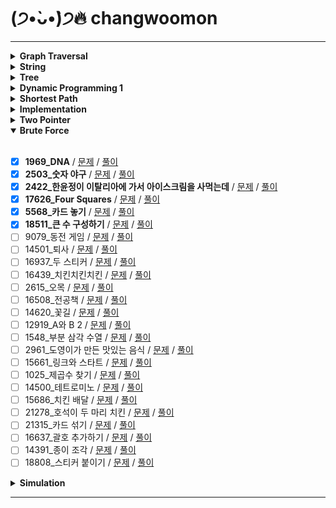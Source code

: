 # (੭•̀ᴗ•̀)੭🔥 changwoomon

---

<details markdown="1">
<summary><strong> Graph Traversal </strong></summary>

<br/>

- [X] **2606_바이러스** / [문제](https://www.acmicpc.net/problem/2606) / [풀이](https://github.com/boostcamp-ai-tech-4/coding-test-study/blob/main/changwoomon/graph_traversal/2606_%EB%B0%94%EC%9D%B4%EB%9F%AC%EC%8A%A4.py)
- [X] **1260_DFS와 BFS**  / [문제](https://www.acmicpc.net/problem/1260) / [풀이](https://github.com/boostcamp-ai-tech-4/coding-test-study/blob/main/changwoomon/graph_traversal/1260_DFS%EC%99%80BFS.py)
- [X] **11725_트리의 부모 찾기** / [문제](https://www.acmicpc.net/problem/11725) / [풀이](https://github.com/boostcamp-ai-tech-4/coding-test-study/blob/main/changwoomon/graph_traversal/11725_%ED%8A%B8%EB%A6%AC%EC%9D%98%EB%B6%80%EB%AA%A8%EC%B0%BE%EA%B8%B0.py)
- [X] **1325_효율적인 해킹** / [문제](https://www.acmicpc.net/problem/1325) / [풀이](https://github.com/boostcamp-ai-tech-4/coding-test-study/blob/main/changwoomon/graph_traversal/1325_%ED%9A%A8%EC%9C%A8%EC%A0%81%EC%9D%B8%ED%95%B4%ED%82%B9.py)
- [X] **2178_미로 탐색** / [문제](https://www.acmicpc.net/problem/2178) / [풀이](https://github.com/boostcamp-ai-tech-4/coding-test-study/blob/main/changwoomon/graph_traversal/2178_%EB%AF%B8%EB%A1%9C%ED%83%90%EC%83%89.py)
- [X] **2667_단지번호붙이기** / [문제](https://www.acmicpc.net/problem/2667) / [풀이](https://github.com/boostcamp-ai-tech-4/coding-test-study/blob/main/changwoomon/graph_traversal/2667_%EB%8B%A8%EC%A7%80%EB%B2%88%ED%98%B8%EB%B6%99%EC%9D%B4%EA%B8%B0.py)
- [X] **7576_토마토** / [문제](https://www.acmicpc.net/problem/7576) / [풀이](https://github.com/boostcamp-ai-tech-4/coding-test-study/blob/main/changwoomon/graph_traversal/7576_%ED%86%A0%EB%A7%88%ED%86%A0.py)
- [X] **7569_토마토** / [문제](https://www.acmicpc.net/problem/7569) / [풀이](https://github.com/boostcamp-ai-tech-4/coding-test-study/blob/main/changwoomon/graph_traversal/7569_%ED%86%A0%EB%A7%88%ED%86%A0.py)
- [X] **16918_봄버맨** / [문제](https://www.acmicpc.net/problem/16918) / [풀이](https://github.com/boostcamp-ai-tech-4/coding-test-study/blob/main/changwoomon/graph_traversal/16918_%EB%B4%84%EB%B2%84%EB%A7%A8.py)
- [ ] 5547_일루미네이션 / [문제](https://www.acmicpc.net/problem/5547) / [풀이]()
- [X] **14502_연구소** / [문제](https://www.acmicpc.net/problem/14502) / [풀이](https://github.com/boostcamp-ai-tech-4/coding-test-study/blob/main/changwoomon/graph_traversal/14502_%EC%97%B0%EA%B5%AC%EC%86%8C.py)
- [ ] 16234_인구 이동 / [문제](https://www.acmicpc.net/problem/16234) / [풀이]()
- [X] **2636_치즈** / [문제](https://www.acmicpc.net/problem/2636) / [풀이](https://github.com/boostcamp-ai-tech-4/coding-test-study/blob/main/changwoomon/graph_traversal/2636_%EC%B9%98%EC%A6%88.py)
- [X] **13549_숨바꼭질 3** / [문제](https://www.acmicpc.net/problem/13549) / [풀이](https://github.com/boostcamp-ai-tech-4/coding-test-study/blob/main/changwoomon/graph_traversal/13549_%EC%88%A8%EB%B0%94%EA%BC%AD%EC%A7%883.py)
- [ ] 1600_말이 되고픈 원숭이 / [문제](https://www.acmicpc.net/problem/1600) / [풀이]()
- [ ] 17836_공주님을 구해라! / [문제](https://www.acmicpc.net/problem/17836) / [풀이]()
- [X] **16973_직사각형 탈출** / [문제](https://www.acmicpc.net/problem/16973) / [풀이](https://github.com/boostcamp-ai-tech-4/coding-test-study/blob/main/changwoomon/graph_traversal/16973_%EC%A7%81%EC%82%AC%EA%B0%81%ED%98%95%ED%83%88%EC%B6%9C.py)
- [X] **14940_쉬운 최단거리** / [문제](https://www.acmicpc.net/problem/14940) / [풀이](https://github.com/boostcamp-ai-tech-4/coding-test-study/blob/main/changwoomon/graph_traversal/14940_%EC%89%AC%EC%9A%B4%EC%B5%9C%EB%8B%A8%EA%B1%B0%EB%A6%AC.py)
- [X] **18513_샘터** / [문제](https://www.acmicpc.net/problem/18513) / [풀이](https://github.com/boostcamp-ai-tech-4/coding-test-study/blob/main/changwoomon/graph_traversal/18513_%EC%83%98%ED%84%B0.py)
- [X] **2668_숫자고르기** / [문제](https://www.acmicpc.net/problem/2668) / [풀이](https://github.com/boostcamp-ai-tech-4/coding-test-study/blob/main/changwoomon/graph_traversal/2668_%EC%88%AB%EC%9E%90%EA%B3%A0%EB%A5%B4%EA%B8%B0.py)
- [X] **13023_ABCDE** / [문제](https://www.acmicpc.net/problem/13023) / [풀이](https://github.com/boostcamp-ai-tech-4/coding-test-study/blob/main/changwoomon/graph_traversal/13023_ABCDE.py)
- [X] **16954_움직이는 미로 탈출** / [문제](https://www.acmicpc.net/problem/16954) / [풀이](https://github.com/boostcamp-ai-tech-4/coding-test-study/blob/main/changwoomon/graph_traversal/16954_%EC%9B%80%EC%A7%81%EC%9D%B4%EB%8A%94%EB%AF%B8%EB%A1%9C%ED%83%88%EC%B6%9C.py)

</details>

<details markdown="1">
<summary><strong> String </strong></summary>

<br/>

- [X] **3029_경고** / [문제](https://www.acmicpc.net/problem/3029) / [풀이](https://github.com/boostcamp-ai-tech-4/coding-test-study/blob/main/changwoomon/string/3029_%EA%B2%BD%EA%B3%A0.py)
- [X] **11720_숫자의 합** / [문제](https://www.acmicpc.net/problem/11720) / [풀이](https://github.com/boostcamp-ai-tech-4/coding-test-study/blob/main/changwoomon/string/11720_%EC%88%AB%EC%9E%90%EC%9D%98%ED%95%A9.py)
- [X] **11365_!밀비 급일** / [문제](https://www.acmicpc.net/problem/11365) / [풀이](https://github.com/boostcamp-ai-tech-4/coding-test-study/blob/main/changwoomon/string/11365_%EB%B0%80%EB%B9%84%EA%B8%89%EC%9D%BC.py)
- [X] **9046_복호화** / [문제](https://www.acmicpc.net/problem/9046) / [풀이](https://github.com/boostcamp-ai-tech-4/coding-test-study/blob/main/changwoomon/string/9046_%EB%B3%B5%ED%98%B8%ED%99%94.py)
- [X] **10798_세로읽기** / [문제](https://www.acmicpc.net/problem/10798) / [풀이](https://github.com/boostcamp-ai-tech-4/coding-test-study/blob/main/changwoomon/string/10798_%EC%84%B8%EB%A1%9C%EC%9D%BD%EA%B8%B0.py)
- [X] **20154_이 구역의 승자는 누구야?!** / [문제](https://www.acmicpc.net/problem/20154) / [풀이](https://github.com/boostcamp-ai-tech-4/coding-test-study/blob/main/changwoomon/string/20154_%EC%9D%B4%EA%B5%AC%EC%97%AD%EC%9D%98%EC%8A%B9%EC%9E%90%EB%8A%94%EB%88%84%EA%B5%AC%EC%95%BC.py)
- [X] **6550_부분 문자열** / [문제](https://www.acmicpc.net/problem/6550) / [풀이](https://github.com/boostcamp-ai-tech-4/coding-test-study/blob/main/changwoomon/string/6550_%EB%B6%80%EB%B6%84%EB%AC%B8%EC%9E%90%EC%97%B4.py)
- [X] **1316_그룹 단어 체커** / [문제](https://www.acmicpc.net/problem/1316) / [풀이](https://github.com/boostcamp-ai-tech-4/coding-test-study/blob/main/changwoomon/string/1316_%EA%B7%B8%EB%A3%B9%EB%8B%A8%EC%96%B4%EC%B2%B4%EC%BB%A4.py)
- [X] **1181_단어 정렬** / [문제](https://www.acmicpc.net/problem/1181) / [풀이](https://github.com/boostcamp-ai-tech-4/coding-test-study/blob/main/changwoomon/string/1181_%EB%8B%A8%EC%96%B4%EC%A0%95%EB%A0%AC.py)
- [X] **4659_비밀번호 발음하기** / [문제](https://www.acmicpc.net/problem/4659) / [풀이](https://github.com/boostcamp-ai-tech-4/coding-test-study/blob/main/changwoomon/string/4659_%EB%B9%84%EB%B0%80%EB%B2%88%ED%98%B8%EB%B0%9C%EC%9D%8C%ED%95%98%EA%B8%B0.py)
- [X] **16171_나는 친구가 적다 (Small)** / [문제](https://www.acmicpc.net/problem/16171) / [풀이](https://github.com/boostcamp-ai-tech-4/coding-test-study/blob/main/changwoomon/string/16171_%EB%82%98%EB%8A%94%EC%B9%9C%EA%B5%AC%EA%B0%80%EC%A0%81%EB%8B%A4_Small.py)
- [X] **9342_염색체** / [문제](https://www.acmicpc.net/problem/9342) / [풀이](https://github.com/boostcamp-ai-tech-4/coding-test-study/blob/main/changwoomon/string/9342_%EC%97%BC%EC%83%89%EC%B2%B4.py)
- [X] **1764_듣보잡** / [문제](https://www.acmicpc.net/problem/1764) / [풀이](https://github.com/boostcamp-ai-tech-4/coding-test-study/blob/main/changwoomon/string/1764_%EB%93%A3%EB%B3%B4%EC%9E%A1.py)
- [X] **20291_파일 정리** / [문제](https://www.acmicpc.net/problem/20291) / [풀이](https://github.com/boostcamp-ai-tech-4/coding-test-study/blob/main/changwoomon/string/20291_%ED%8C%8C%EC%9D%BC%EC%A0%95%EB%A6%AC.py)
- [X] **17413_단어 뒤집기 2** / [문제](https://www.acmicpc.net/problem/17413) / [풀이](https://github.com/boostcamp-ai-tech-4/coding-test-study/blob/main/changwoomon/string/17413_%EB%8B%A8%EC%96%B4%EB%92%A4%EC%A7%91%EA%B8%B02.py)
- [X] **17609_회문** / [문제](https://www.acmicpc.net/problem/17609) / [풀이](https://github.com/boostcamp-ai-tech-4/coding-test-study/blob/main/changwoomon/string/17609_%ED%9A%8C%EB%AC%B8.py)
- [X] **20437_문자열 게임 2** / [문제](https://www.acmicpc.net/problem/20437) / [풀이](https://github.com/boostcamp-ai-tech-4/coding-test-study/blob/main/changwoomon/string/20437_%EB%AC%B8%EC%9E%90%EC%97%B4%EA%B2%8C%EC%9E%842.py)

</details>

<details markdown="1">
<summary><strong>Tree</strong></summary>

<br/>

- [X] **9934_완전 이진 트리** / [문제](https://www.acmicpc.net/problem/9934) / [풀이](https://github.com/boostcamp-ai-tech-4/coding-test-study/blob/main/changwoomon/tree/9934_%EC%99%84%EC%A0%84%EC%9D%B4%EC%A7%84%ED%8A%B8%EB%A6%AC.py)
- [X] **11725_트리의 부모 찾기** / [문제](https://www.acmicpc.net/problem/11725) / [풀이](https://github.com/boostcamp-ai-tech-4/coding-test-study/blob/main/changwoomon/tree/11725_%ED%8A%B8%EB%A6%AC%EC%9D%98%EB%B6%80%EB%AA%A8%EC%B0%BE%EA%B8%B0.py)
- [X] **1991_트리 순회** / [문제](https://www.acmicpc.net/problem/1991) / [풀이](https://github.com/boostcamp-ai-tech-4/coding-test-study/blob/main/changwoomon/tree/1991_%ED%8A%B8%EB%A6%AC%EC%88%9C%ED%9A%8C.py)
- [X] **5639_이진 검색 트리** / [문제](https://www.acmicpc.net/problem/5639) / [풀이](https://github.com/boostcamp-ai-tech-4/coding-test-study/blob/main/changwoomon/tree/5639_%EC%9D%B4%EC%A7%84%EA%B2%80%EC%83%89%ED%8A%B8%EB%A6%AC.py)
- [X] **1068_트리**/ [문제](https://www.acmicpc.net/problem/1068) / [풀이](https://github.com/boostcamp-ai-tech-4/coding-test-study/blob/main/changwoomon/tree/1068_%ED%8A%B8%EB%A6%AC.py)
- [ ] 6416_트리인가?/ [문제](https://www.acmicpc.net/problem/6416) / [풀이]()
- [X] **14675_단절점과 단절선** / [문제](https://www.acmicpc.net/problem/14675) / [풀이](https://github.com/boostcamp-ai-tech-4/coding-test-study/blob/main/changwoomon/tree/14675_%EB%8B%A8%EC%A0%88%EC%A0%90%EA%B3%BC%EB%8B%A8%EC%A0%88%EC%84%A0.py)
- [X] **17073_나무 위의 빗물** / [문제](https://www.acmicpc.net/problem/17073) / [풀이](https://github.com/boostcamp-ai-tech-4/coding-test-study/blob/main/changwoomon/tree/17073_%EB%82%98%EB%AC%B4%EC%9C%84%EC%9D%98%EB%B9%97%EB%AC%BC.py)

</details>

<details markdown="1">
<summary><strong>Dynamic Programming 1</strong></summary>

<br/>

- [X] **10870_피보나치 수 5** / [문제](https://www.acmicpc.net/problem/10870) / [풀이](https://github.com/boostcamp-ai-tech-4/coding-test-study/blob/main/changwoomon/dynamic_programming_1/10870_%ED%94%BC%EB%B3%B4%EB%82%98%EC%B9%98%EC%88%985.py)
- [X] **2839_설탕 배달** / [문제](https://www.acmicpc.net/problem/2839) / [풀이](https://github.com/boostcamp-ai-tech-4/coding-test-study/blob/main/changwoomon/dynamic_programming_1/2839_%EC%84%A4%ED%83%95%EB%B0%B0%EB%8B%AC.py)
- [X] **2748_피보나치 수 2** / [문제](https://www.acmicpc.net/problem/2748) / [풀이](https://github.com/boostcamp-ai-tech-4/coding-test-study/blob/main/changwoomon/dynamic_programming_1/2748_%ED%94%BC%EB%B3%B4%EB%82%98%EC%B9%98%EC%88%982.py)
- [X] **1010_다리 놓기** / [문제](https://www.acmicpc.net/problem/1010) / [풀이](https://github.com/boostcamp-ai-tech-4/coding-test-study/blob/main/changwoomon/dynamic_programming_1/1010_%EB%8B%A4%EB%A6%AC%EB%86%93%EA%B8%B0.py)
- [X] **9655_돌 게임** / [문제](https://www.acmicpc.net/problem/9655) / [풀이](https://github.com/boostcamp-ai-tech-4/coding-test-study/blob/main/changwoomon/dynamic_programming_1/9655_%EB%8F%8C%EA%B2%8C%EC%9E%84.py)
- [X] **17626_Four Squares** / [문제](https://www.acmicpc.net/problem/17626) / [풀이](https://github.com/boostcamp-ai-tech-4/coding-test-study/blob/main/changwoomon/dynamic_programming_1/17626_FourSquares.py)
- [X] **1463_1로 만들기** / [문제](https://www.acmicpc.net/problem/1463) / [풀이](https://github.com/boostcamp-ai-tech-4/coding-test-study/blob/main/changwoomon/dynamic_programming_1/1463_1%EB%A1%9C%EB%A7%8C%EB%93%A4%EA%B8%B0.py)
- [X] **9095_1, 2, 3 더하기** / [문제](https://www.acmicpc.net/problem/9095) / [풀이](https://github.com/boostcamp-ai-tech-4/coding-test-study/blob/main/changwoomon/dynamic_programming_1/9095_1%2C2%2C3%EB%8D%94%ED%95%98%EA%B8%B0.py)
- [X] **11726_2×n 타일링** / [문제](https://www.acmicpc.net/problem/11726) / [풀이](https://github.com/boostcamp-ai-tech-4/coding-test-study/blob/main/changwoomon/dynamic_programming_1/11726_2xn%ED%83%80%EC%9D%BC%EB%A7%81.py)
- [X] **2579_계단 오르기** / [문제](https://www.acmicpc.net/problem/2579) / [풀이](https://github.com/boostcamp-ai-tech-4/coding-test-study/blob/main/changwoomon/dynamic_programming_1/2579_%EA%B3%84%EB%8B%A8%EC%98%A4%EB%A5%B4%EA%B8%B0.py)
- [X] **11727_2×n 타일링 2** / [문제](https://www.acmicpc.net/problem/11727) / [풀이](https://github.com/boostcamp-ai-tech-4/coding-test-study/blob/main/changwoomon/dynamic_programming_1/11727_2%C3%97n%ED%83%80%EC%9D%BC%EB%A7%812.py)
- [X] **11053_가장 긴 증가하는 부분 수열** / [문제](https://www.acmicpc.net/problem/11053) / [풀이](https://github.com/boostcamp-ai-tech-4/coding-test-study/blob/main/changwoomon/dynamic_programming_1/11053_%EA%B0%80%EC%9E%A5%EA%B8%B4%EC%A6%9D%EA%B0%80%ED%95%98%EB%8A%94%EB%B6%80%EB%B6%84%EC%88%98%EC%97%B4.py)
- [X] **1912_연속합** / [문제](https://www.acmicpc.net/problem/1912) / [풀이](https://github.com/boostcamp-ai-tech-4/coding-test-study/blob/main/changwoomon/dynamic_programming_1/1912_%EC%97%B0%EC%86%8D%ED%95%A9.py)
- [X] **9465_스티커** / [문제](https://www.acmicpc.net/problem/9465) / [풀이](https://github.com/boostcamp-ai-tech-4/coding-test-study/blob/main/changwoomon/dynamic_programming_1/9465_%EC%8A%A4%ED%8B%B0%EC%BB%A4.py)
- [X] **11055_가장 큰 증가 부분 수열** / [문제](https://www.acmicpc.net/problem/11055) / [풀이](https://github.com/boostcamp-ai-tech-4/coding-test-study/blob/main/changwoomon/dynamic_programming_1/11055_%EA%B0%80%EC%9E%A5%ED%81%B0%EC%A6%9D%EA%B0%80%EB%B6%80%EB%B6%84%EC%88%98%EC%97%B4.py)
- [X] **1890_점프** / [문제](https://www.acmicpc.net/problem/1890) / [풀이](https://github.com/boostcamp-ai-tech-4/coding-test-study/blob/main/changwoomon/dynamic_programming_1/1890_%EC%A0%90%ED%94%84.py)
- [X] **2407_조합** / [문제](https://www.acmicpc.net/problem/2407) / [풀이](https://github.com/boostcamp-ai-tech-4/coding-test-study/blob/main/changwoomon/dynamic_programming_1/2407_%EC%A1%B0%ED%95%A9.py)
- [X] **1106_호텔** / [문제](https://www.acmicpc.net/problem/1106) / [풀이](https://github.com/boostcamp-ai-tech-4/coding-test-study/blob/main/changwoomon/dynamic_programming_1/1106_%ED%98%B8%ED%85%94.py)
- [X] **15486_퇴사 2** / [문제](https://www.acmicpc.net/problem/15486) / [풀이](https://github.com/boostcamp-ai-tech-4/coding-test-study/blob/main/changwoomon/dynamic_programming_1/15486_%ED%87%B4%EC%82%AC2.py)
- [X] **2156_포도주 시식** / [문제](https://www.acmicpc.net/problem/2156) / [풀이](https://github.com/boostcamp-ai-tech-4/coding-test-study/blob/main/changwoomon/dynamic_programming_1/2156_%ED%8F%AC%EB%8F%84%EC%A3%BC%EC%8B%9C%EC%8B%9D.py)
- [X] **10844_쉬운 계단 수** / [문제](https://www.acmicpc.net/problem/10844) / [풀이](https://github.com/boostcamp-ai-tech-4/coding-test-study/blob/main/changwoomon/dynamic_programming_1/10844_%EC%89%AC%EC%9A%B4%EA%B3%84%EB%8B%A8%EC%88%98.py)
- [X] **2293_동전 1** / [문제](https://www.acmicpc.net/problem/2293) / [풀이](https://github.com/boostcamp-ai-tech-4/coding-test-study/blob/main/changwoomon/dynamic_programming_1/2293_%EB%8F%99%EC%A0%841.py)
- [X] **2294_동전 2** / [문제](https://www.acmicpc.net/problem/2294) / [풀이](https://github.com/boostcamp-ai-tech-4/coding-test-study/blob/main/changwoomon/dynamic_programming_1/2294_%EB%8F%99%EC%A0%842.py)
- [X] **11660_구간 합 구하기 5** / [문제](https://www.acmicpc.net/problem/11660) / [풀이](https://github.com/boostcamp-ai-tech-4/coding-test-study/blob/main/changwoomon/dynamic_programming_1/11660_%EA%B5%AC%EA%B0%84%ED%95%A9%EA%B5%AC%ED%95%98%EA%B8%B05.py)
- [X] **21317_징검다리 건너기** / [문제](https://www.acmicpc.net/problem/21317) / [풀이](https://github.com/boostcamp-ai-tech-4/coding-test-study/blob/main/changwoomon/dynamic_programming_1/21317_%EC%A7%95%EA%B2%80%EB%8B%A4%EB%A6%AC%EA%B1%B4%EB%84%88%EA%B8%B0.py)

</details>

<details markdown="1">
<summary><strong>Shortest Path</strong></summary>

<br/>

- [X] **18352_특정 거리의 도시 찾기** / [문제](https://www.acmicpc.net/problem/18352) / [풀이](https://github.com/boostcamp-ai-tech-4/coding-test-study/blob/main/changwoomon/shortest_path/18352_%ED%8A%B9%EC%A0%95%EA%B1%B0%EB%A6%AC%EC%9D%98%EB%8F%84%EC%8B%9C%EC%B0%BE%EA%B8%B0.py)
- [X] **11403_경로 찾기** / [문제](https://www.acmicpc.net/problem/11403) / [풀이](https://github.com/boostcamp-ai-tech-4/coding-test-study/blob/main/changwoomon/shortest_path/11403_%EA%B2%BD%EB%A1%9C%EC%B0%BE%EA%B8%B0.py)
- [X] **2224_명제 증명** / [문제](https://www.acmicpc.net/problem/2224) / [풀이](https://github.com/boostcamp-ai-tech-4/coding-test-study/blob/main/changwoomon/shortest_path/2224_%EB%AA%85%EC%A0%9C%EC%A6%9D%EB%AA%85.py)
- [X] **11265_끝나지 않는 파티** / [문제](https://www.acmicpc.net/problem/11265) / [풀이](https://github.com/boostcamp-ai-tech-4/coding-test-study/blob/main/changwoomon/shortest_path/11265_%EB%81%9D%EB%82%98%EC%A7%80%EC%95%8A%EB%8A%94%ED%8C%8C%ED%8B%B0.py)
- [X] **1753_최단경로** / [문제](https://www.acmicpc.net/problem/1753) / [풀이](https://github.com/boostcamp-ai-tech-4/coding-test-study/blob/main/changwoomon/shortest_path/1753_%EC%B5%9C%EB%8B%A8%EA%B2%BD%EB%A1%9C.py)
- [X] **13549_숨바꼭질 3** / [문제](https://www.acmicpc.net/problem/13549) / [풀이](https://github.com/boostcamp-ai-tech-4/coding-test-study/blob/main/changwoomon/shortest_path/13549_%EC%88%A8%EB%B0%94%EA%BC%AD%EC%A7%883.py)

</details>

<details markdown="1">
<summary><strong>Implementation</strong></summary>

<br/>

- [X] **1913_달팽이** / [문제](https://www.acmicpc.net/problem/1913) / [풀이](https://github.com/boostcamp-ai-tech-4/coding-test-study/blob/main/changwoomon/implementation/1913_%EB%8B%AC%ED%8C%BD%EC%9D%B4.py)
- [X] **14467_소가 길을 건너간 이유 1** / [문제](https://www.acmicpc.net/problem/14467) / [풀이](https://github.com/boostcamp-ai-tech-4/coding-test-study/blob/main/changwoomon/implementation/14467_%EC%86%8C%EA%B0%80%EA%B8%B8%EC%9D%84%EA%B1%B4%EB%84%88%EA%B0%84%EC%9D%B4%EC%9C%A01.py)
- [X] **12933_오리** / [문제](https://www.acmicpc.net/problem/12933) / [풀이](https://github.com/boostcamp-ai-tech-4/coding-test-study/blob/main/changwoomon/implementation/12933_%EC%98%A4%EB%A6%AC.py)
- [X] **2578_빙고** / [문제](https://www.acmicpc.net/problem/2578) / [풀이](https://github.com/boostcamp-ai-tech-4/coding-test-study/blob/main/changwoomon/implementation/2578_%EB%B9%99%EA%B3%A0.py)
- [X] **4396_지뢰 찾기** / [문제](https://www.acmicpc.net/problem/4396) / [풀이](https://github.com/boostcamp-ai-tech-4/coding-test-study/blob/main/changwoomon/implementation/4396_%EC%A7%80%EB%A2%B0%EC%B0%BE%EA%B8%B0.py)
- [X] **1244_스위치 켜고 끄기** / [문제](https://www.acmicpc.net/problem/1244) / [풀이](https://github.com/boostcamp-ai-tech-4/coding-test-study/blob/main/changwoomon/implementation/1244_%EC%8A%A4%EC%9C%84%EC%B9%98%EC%BC%9C%EA%B3%A0%EB%81%84%EA%B8%B0.py)
- [X] **10994_별 찍기 - 19** / [문제](https://www.acmicpc.net/problem/10994) / [풀이](https://github.com/boostcamp-ai-tech-4/coding-test-study/blob/main/changwoomon/implementation/10994_%EB%B3%84%EC%B0%8D%EA%B8%B0-19.py)
- [X] **20291_파일 정리** / [문제](https://www.acmicpc.net/problem/20291) / [풀이](https://github.com/boostcamp-ai-tech-4/coding-test-study/blob/main/changwoomon/implementation/20291_%ED%8C%8C%EC%9D%BC%EC%A0%95%EB%A6%AC.py)
- [X] **20436_ZOAC 3** / [문제](https://www.acmicpc.net/problem/20436) / [풀이](https://github.com/boostcamp-ai-tech-4/coding-test-study/blob/main/changwoomon/implementation/20436_ZOAC3.py)
- [X] **17413_단어 뒤집기 2** / [문제](https://www.acmicpc.net/problem/17413) / [풀이](https://github.com/boostcamp-ai-tech-4/coding-test-study/blob/main/changwoomon/implementation/17413_%EB%8B%A8%EC%96%B4%EB%92%A4%EC%A7%91%EA%B8%B02.py)
- [X] **2615_오목** / [문제](https://www.acmicpc.net/problem/2615) / [풀이](https://github.com/boostcamp-ai-tech-4/coding-test-study/blob/main/changwoomon/implementation/2615_%EC%98%A4%EB%AA%A9.py)
- [X] **16926_배열 돌리기 1** / [문제](https://www.acmicpc.net/problem/16926) / [풀이](https://github.com/boostcamp-ai-tech-4/coding-test-study/blob/main/changwoomon/implementation/16926_%EB%B0%B0%EC%97%B4%EB%8F%8C%EB%A6%AC%EA%B8%B01.py)
- [X] **15787_기차가 어둠을 헤치고 은하수를** / [문제](https://www.acmicpc.net/problem/15787) / [풀이](https://github.com/boostcamp-ai-tech-4/coding-test-study/blob/main/changwoomon/implementation/15787_%EA%B8%B0%EC%B0%A8%EA%B0%80%EC%96%B4%EB%91%A0%EC%9D%84%ED%97%A4%EC%B9%98%EA%B3%A0%EC%9D%80%ED%95%98%EC%88%98%EB%A5%BC.py)
- [X] **17276_배열 돌리기** / [문제](https://www.acmicpc.net/problem/17276) / [풀이](https://github.com/boostcamp-ai-tech-4/coding-test-study/blob/main/changwoomon/implementation/17276_%EB%B0%B0%EC%97%B4%EB%8F%8C%EB%A6%AC%EA%B8%B0.py)
- [X] **20207_달력** / [문제](https://www.acmicpc.net/problem/20207) / [풀이](https://github.com/boostcamp-ai-tech-4/coding-test-study/blob/main/changwoomon/implementation/20207_%EB%8B%AC%EB%A0%A5.py)
- [X] **21608_상어 초등학교** / [문제](https://www.acmicpc.net/problem/21608) / [풀이](https://github.com/boostcamp-ai-tech-4/coding-test-study/blob/main/changwoomon/implementation/21608_%EC%83%81%EC%96%B4%EC%B4%88%EB%93%B1%ED%95%99%EA%B5%90.py)
- [X] **20164_홀수 홀릭 호석** / [문제](https://www.acmicpc.net/problem/20164) / [풀이](https://github.com/boostcamp-ai-tech-4/coding-test-study/blob/main/changwoomon/implementation/20164_%ED%99%80%EC%88%98%ED%99%80%EB%A6%AD%ED%98%B8%EC%84%9D.py)
- [X] **14719_빗물** / [문제](https://www.acmicpc.net/problem/14719) / [풀이](https://github.com/boostcamp-ai-tech-4/coding-test-study/blob/main/changwoomon/implementation/14719_%EB%B9%97%EB%AC%BC.py)
- [X] **16719_ZOAC** / [문제](https://www.acmicpc.net/problem/16719) / [풀이](https://github.com/boostcamp-ai-tech-4/coding-test-study/blob/main/changwoomon/implementation/16719_ZOAC.py)

</details>

<details markdown="1">
<summary><strong>Two Pointer</strong></summary>

<br/>

- [X] **11728_배열 합치기** / [문제](https://www.acmicpc.net/problem/11728) / [풀이](https://github.com/boostcamp-ai-tech-4/coding-test-study/blob/main/changwoomon/two_pointer/11728_%EB%B0%B0%EC%97%B4%ED%95%A9%EC%B9%98%EA%B8%B0.py)
- [X] **11659_구간 합 구하기 4** / [문제](https://www.acmicpc.net/problem/11659) / [풀이](https://github.com/boostcamp-ai-tech-4/coding-test-study/blob/main/changwoomon/two_pointer/11659_%EA%B5%AC%EA%B0%84%ED%95%A9%EA%B5%AC%ED%95%98%EA%B8%B04.py)
- [X] **21921_블로그** / [문제](https://www.acmicpc.net/problem/21921) / [풀이](https://github.com/boostcamp-ai-tech-4/coding-test-study/blob/main/changwoomon/two_pointer/21921_%EB%B8%94%EB%A1%9C%EA%B7%B8.py)
- [X] **20922_겹치는 건 싫어** / [문제](https://www.acmicpc.net/problem/20922) / [풀이](https://github.com/boostcamp-ai-tech-4/coding-test-study/blob/main/changwoomon/two_pointer/21921_%EB%B8%94%EB%A1%9C%EA%B7%B8.py)
- [X] **2470_두 용액** / [문제](https://www.acmicpc.net/problem/2470) / [풀이](https://github.com/boostcamp-ai-tech-4/coding-test-study/blob/main/changwoomon/two_pointer/2470_%EB%91%90%EC%9A%A9%EC%95%A1.py)
- [X] **15961_회전 초밥** / [문제](https://www.acmicpc.net/problem/15961) / [풀이](https://github.com/boostcamp-ai-tech-4/coding-test-study/blob/main/changwoomon/two_pointer/15961_%ED%9A%8C%EC%A0%84%EC%B4%88%EB%B0%A5.py)
- [X] **1806_부분합** / [문제](https://www.acmicpc.net/problem/1806) / [풀이](https://github.com/boostcamp-ai-tech-4/coding-test-study/blob/main/changwoomon/two_pointer/1806_%EB%B6%80%EB%B6%84%ED%95%A9.py)
- [X] **3151_합이 0** / [문제](https://www.acmicpc.net/problem/3151) / [풀이](https://github.com/boostcamp-ai-tech-4/coding-test-study/blob/main/changwoomon/two_pointer/3151_%ED%95%A9%EC%9D%B40.py)
- [X] **20366_같이 눈사람 만들래?** / [문제](https://www.acmicpc.net/problem/20366) / [풀이](https://github.com/boostcamp-ai-tech-4/coding-test-study/blob/main/changwoomon/two_pointer/20366_%EA%B0%99%EC%9D%B4%EB%88%88%EC%82%AC%EB%9E%8C%EB%A7%8C%EB%93%A4%EB%9E%98.py)
- [X] **20442_ㅋㅋ루ㅋㅋ** / [문제](https://www.acmicpc.net/problem/20442) / [풀이](https://github.com/boostcamp-ai-tech-4/coding-test-study/blob/main/changwoomon/two_pointer/20442_%E3%85%8B%E3%85%8B%EB%A3%A8%E3%85%8B%E3%85%8B.py)

</details>

<details markdown="1" open>
<summary><strong>Brute Force</strong></summary>

<br/>

- [X] **1969_DNA** / [문제](https://www.acmicpc.net/problem/1969) / [풀이](https://github.com/boostcamp-ai-tech-4/coding-test-study/blob/main/changwoomon/brute_force/1969_DNA.py)
- [X] **2503_숫자 야구** / [문제](https://www.acmicpc.net/problem/2503) / [풀이](https://github.com/boostcamp-ai-tech-4/coding-test-study/blob/main/changwoomon/brute_force/2503_%EC%88%AB%EC%9E%90%EC%95%BC%EA%B5%AC.py)
- [X] **2422_한윤정이 이탈리아에 가서 아이스크림을 사먹는데** / [문제](https://www.acmicpc.net/problem/2422) / [풀이](https://github.com/boostcamp-ai-tech-4/coding-test-study/blob/main/changwoomon/brute_force/2422_%ED%95%9C%EC%9C%A4%EC%A0%95%EC%9D%B4%EC%9D%B4%ED%83%88%EB%A6%AC%EC%95%84%EC%97%90%EA%B0%80%EC%84%9C%EC%95%84%EC%9D%B4%EC%8A%A4%ED%81%AC%EB%A6%BC%EC%9D%84%EC%82%AC%EB%A8%B9%EB%8A%94%EB%8D%B0.py)
- [X] **17626_Four Squares** / [문제](https://www.acmicpc.net/problem/17626) / [풀이](https://github.com/boostcamp-ai-tech-4/coding-test-study/blob/main/changwoomon/brute_force/17626_FourSquares.py)
- [X] **5568_카드 놓기** / [문제](https://www.acmicpc.net/problem/5568) / [풀이]()
- [X] **18511_큰 수 구성하기** / [문제](https://www.acmicpc.net/problem/18511) / [풀이]()
- [ ] 9079_동전 게임 / [문제](https://www.acmicpc.net/problem/9079) / [풀이]()
- [ ] 14501_퇴사 / [문제](https://www.acmicpc.net/problem/14501) / [풀이]()
- [ ] 16937_두 스티커 / [문제](https://www.acmicpc.net/problem/16937) / [풀이]()
- [ ] 16439_치킨치킨치킨 / [문제](https://www.acmicpc.net/problem/16439) / [풀이]()
- [ ] 2615_오목 / [문제](https://www.acmicpc.net/problem/2615) / [풀이]()
- [ ] 16508_전공책 / [문제](https://www.acmicpc.net/problem/16508) / [풀이]()
- [ ] 14620_꽃길 / [문제](https://www.acmicpc.net/problem/14620) / [풀이]()
- [ ] 12919_A와 B 2 / [문제](https://www.acmicpc.net/problem/12919) / [풀이]()
- [ ] 1548_부분 삼각 수열 / [문제](https://www.acmicpc.net/problem/1548) / [풀이]()
- [ ] 2961_도영이가 만든 맛있는 음식 / [문제](https://www.acmicpc.net/problem/2961) / [풀이]()
- [ ] 15661_링크와 스타트 / [문제](https://www.acmicpc.net/problem/15661) / [풀이]()
- [ ] 1025_제곱수 찾기 / [문제](https://www.acmicpc.net/problem/1025) / [풀이]()
- [ ] 14500_테트로미노 / [문제](https://www.acmicpc.net/problem/14500) / [풀이]()
- [ ] 15686_치킨 배달 / [문제](https://www.acmicpc.net/problem/15686) / [풀이]()
- [ ] 21278_호석이 두 마리 치킨 / [문제](https://www.acmicpc.net/problem/21278) / [풀이]()
- [ ] 21315_카드 섞기 / [문제](https://www.acmicpc.net/problem/21315) / [풀이]()
- [ ] 16637_괄호 추가하기 / [문제](https://www.acmicpc.net/problem/16637) / [풀이]()
- [ ] 14391_종이 조각 / [문제](https://www.acmicpc.net/problem/14391) / [풀이]()
- [ ] 18808_스티커 붙이기 / [문제](https://www.acmicpc.net/problem/18808) / [풀이]()

</details>

<details markdown="1">
<summary><strong>Simulation</strong></summary>

<br/>

- [ ] 16234_인구 이동 / [문제](https://www.acmicpc.net/problem/16234) / [풀이]()
- [ ] 17144_미세먼지 안녕! / [문제](https://www.acmicpc.net/problem/17144) / [풀이]()
- [ ] 20056_마법사 상어와 파이어볼 / [문제](https://www.acmicpc.net/problem/20056) / [풀이]()
- [ ] 21610_마법사 상어와 비바라기 / [문제](https://www.acmicpc.net/problem/21610) / [풀이]()
- [ ] 16236_아기 상어 / [문제](https://www.acmicpc.net/problem/16236) / [풀이]()
- [ ] 15685_드래곤 커브 / [문제](https://www.acmicpc.net/problem/15685) / [풀이]()
- [ ] 16235_나무 재테크 / [문제](https://www.acmicpc.net/problem/16235) / [풀이]()
- [ ] 17135_캐슬 디펜스 / [문제](https://www.acmicpc.net/problem/17135) / [풀이]()
- [ ] 17140_이차원 배열과 연산 / [문제](https://www.acmicpc.net/problem/17140) / [풀이]()
- [ ] 17779_게리맨더링 2 / [문제](https://www.acmicpc.net/problem/17779) / [풀이]()
- [ ] 19238_스타트 택시 / [문제](https://www.acmicpc.net/problem/19238) / [풀이]()
- [ ] 20057_마법사 상어와 토네이도 / [문제](https://www.acmicpc.net/problem/20057) / [풀이]()
- [ ] 20058_마법사 상어와 파이어스톰 / [문제](https://www.acmicpc.net/problem/20058) / [풀이]()
- [ ] 17822_원판 돌리기 / [문제](https://www.acmicpc.net/problem/17822) / [풀이]()
- [ ] 19237_어른 상어 / [문제](https://www.acmicpc.net/problem/19237) / [풀이]()
- [ ] 20436_ZOAC 3 / [문제](https://www.acmicpc.net/problem/20436) / [풀이]()
- [ ] 5212_지구 온난화 / [문제](https://www.acmicpc.net/problem/5212) / [풀이]()
- [ ] 1713_후보 추천하기 / [문제](https://www.acmicpc.net/problem/1713) / [풀이]()
- [ ] 20055_컨베이어 벨트 위의 로봇 / [문제](https://www.acmicpc.net/problem/20055) / [풀이]()
- [ ] 14891_톱니바퀴 / [문제](https://www.acmicpc.net/problem/14891) / [풀이]()
- [ ] 15683_감시 / [문제](https://www.acmicpc.net/problem/15683) / [풀이]()
- [ ] 20165_인내의 도미노 장인 호석 / [문제](https://www.acmicpc.net/problem/20165) / [풀이]()
- [ ] 21922_학부 연구생 민상 / [문제](https://www.acmicpc.net/problem/21922) / [풀이]()

</details>

---
